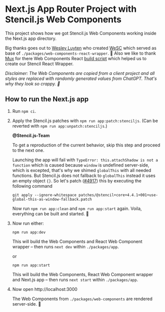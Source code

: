 # Next.js App Router Project with Stencil.js Web Components

This project shows how we got Stencil.js Web Components working inside the Next.js app directory.

Big thanks goes out to [Wesley Luyten](https://github.com/luwes) who created [WeSC](https://github.com/luwes/wesc) which served as base of `./packages/web-components-react-wrapper`. 🙏 Also we like to thank [Mux](https://github.com/muxinc) for there Web Components React [build script](https://github.com/muxinc/media-chrome/blob/main/scripts/react/build.js) which helped us to create our Stencil React Wrapper.

_Disclaimer: The Web Components are copied from a client project and all styles are replaced with randomly generated values from ChatGPT. That's why they look so crappy. 🙊_

## How to run the Next.js app

1. Run `npm ci`.

1. Apply the Stencil.js patches with `npm run app:patch:stenciljs`. (Can be reverted with `npm run app:unpatch:stenciljs`.)

   **@Stencil.js-Team**

   To get a reproduction of the current behavior, skip this step and proceed to the next one.

   Launching the app will fail with `TypeError: this.attachShadow is not a function` which is caused because `window` is undefined server-side, which is excepted, that's why we shimed `globalThis` with all needed functions. But Stencil.js does not fallback to `globalThis` instead it uses an empty object `{}`. So let's patch ([#4917](https://github.com/ionic-team/stencil/pull/4917)) this by executing the following command

   `git apply --ignore-whitespace patches/@stencil+core+4.4.1+001+use-global-this-as-window-fallback.patch`

   Now run `npm run app:clean` and `npm run app:start` again. Voila, everything can be built and started. 🙌

1. Now run either:

   `npm run app:dev`

   This will build the Web Components and React Web Component wrapper – then runs `next dev` within `./packages/app`.

   or

   `npm run app:start`

   This will build the Web Components, React Web Component wrapper and Next.js app – then runs `next start` within `./packages/app`.

1. Now open http://localhost:3000

   The Web Components from `./packages/web-components` are rendered server-side. 🎉
